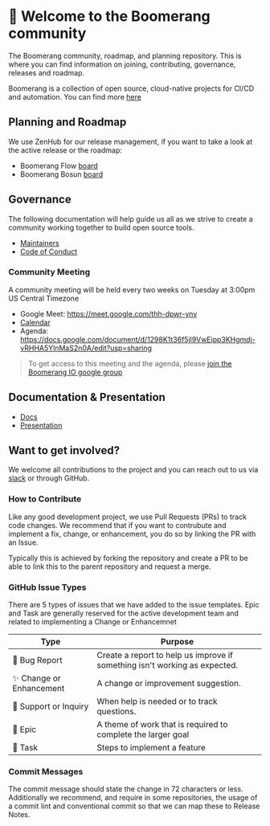 # :wave: Welcome to the Boomerang community 

The Boomerang community, roadmap, and planning repository. This is where you can find information on joining, contributing, governance, releases and roadmap.

Boomerang is a collection of open source, cloud-native projects for CI/CD and automation. You can find more [here](https://useboomerang.io)

## Planning and Roadmap

We use ZenHub for our release management, if you want to take a look at the active release or the roadmap:

- Boomerang Flow [board](https://app.zenhub.com/workspaces/boomerang-flow-5f9600754a5aa9001521ccc1/board)
- Boomerang Bosun [board](https://app.zenhub.com/workspaces/boomerang-bosun-602a057c1eebd00012f95262/board?repos=306764578,217731715,209161540,221570387,221567477,218297596)

## Governance

The following documentation will help guide us all as we strive to create a community working together to build open source tools.

- [Maintainers](https://github.com/boomerang-io/roadmap/blob/main/MAINTAINERS.md)
- [Code of Conduct](https://github.com/boomerang-io/roadmap/blob/main/CODE_OF_CONDUCT.md)

### Community Meeting

A community meeting will be held every two weeks on Tuesday at 3:00pm US Central Timezone
  - Google Meet: https://meet.google.com/thh-dpwr-ynv
  - [Calendar](https://calendar.google.com/event?action=TEMPLATE&tmeid=NHNzZmVpaDRxdGh0MTM5MjQ1aGUzdDhoY3ZfMjAyMTA3MTNUMjAwMDAwWiB0eXNvbkBsYXdyaWUuY29tLmF1&tmsrc=tyson%40lawrie.com.au&scp=ALL)
  - Agenda: https://docs.google.com/document/d/1298K1t36f5jl9VwEipp3KHgmdj-vRHHA5YlnMaS2n0A/edit?usp=sharing

> To get access to this meeting and the agenda, please [join the Boomerang IO google group](https://groups.google.com/g/boomerang-io)

## Documentation & Presentation

- [Docs](https://www.useboomerang.io/docs/boomerang-flow/introduction/overview)
- [Presentation](https://docs.google.com/presentation/d/1id1qePshOm3YRbLay47Ny6WvkrbxIOHEJtVXsM8PmGI/edit?usp=sharing) 

## Want to get involved?

We welcome all contributions to the project and you can reach out to us via [slack](https://join.slack.com/t/boomerang-io/shared_invite/zt-pxo2yw2o-c3~6YvWkKNrKIwhIBAKhaw) or through GitHub.

### How to Contribute
Like any good development project, we use Pull Requests (PRs) to track code changes. We recommend that if you want to contrubute and implement a fix, change, or enhancement, you do so by linking the PR with an Issue.

Typically this is achieved by forking the repository and create a PR to be able to link this to the parent repository and request a merge.

### GitHub Issue Types

There are 5 types of issues that we have added to the issue templates. Epic and Task are generally reserved for the active development team and related to implementing a Change or Enhancemnet

| Type |	Purpose |
| --- | --- |
| 🐛 Bug Report |	Create a report to help us improve if something isn't working as expected. |
| ✨ Change or Enhancement |	A change or improvement suggestion. |
| 💬 Support or Inquiry |	When help is needed or to track questions. |
| 🚀 Epic | A theme of work that is required to complete the larger goal |
| 🔨 Task | Steps to implement a feature |

### Commit Messages

The commit message should state the change in 72 characters or less. Additionally we recommend, and require in some repositories, the usage of a commit lint and conventional commit so that we can map these to Release Notes.
